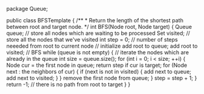 package Queue;

public class BFSTemplate {
    /**
     * Return the length of the shortest path between root and target node.
     */
    int BFS(Node root, Node target) {
        Queue<Node> queue;  // store all nodes which are waiting to be processed
        Set<Node> visited;  // store all the nodes that we've visited
        int step = 0;       // number of steps neeeded from root to current node
        // initialize
        add root to queue;
        add root to visited;
        // BFS
        while (queue is not empty) {
            // iterate the nodes which are already in the queue
            int size = queue.size();
            for (int i = 0; i < size; ++i) {
                Node cur = the first node in queue;
                return step if cur is target;
                for (Node next : the neighbors of cur) {
                    if (next is not in visited) {
                        add next to queue;
                        add next to visited;
                    }
                }
                remove the first node from queue;
            }
            step = step + 1;
        }
        return -1;          // there is no path from root to target
    }
}
